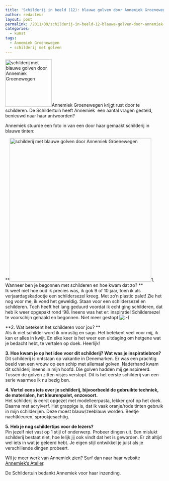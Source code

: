 ```yaml
---
title: 'Schilderij in beeld (12): blauwe golven door Annemiek Groenewegen'
author: redacteur
layout: post
permalink: /2011/09/schilderij-in-beeld-12-blauwe-golven-door-annemiek-groenewegen/
categories:
  - kunst
tags:
  - Annemiek Groenewegen
  - schilderij met golven
---
```

<img class="alignleft size-thumbnail wp-image-2255" title="schilderij met blauwe golven door Annemiek Groenewegen" src="http://www.schildertuin.nl/wordpress/wp-content/uploads/2011/09/schilderij-van-Annemiek-148x150.jpg" alt="schilderij met blauwe golven door Annemiek Groenewegen" width="148" height="150" />Annemiek Groenewegen krijgt rust door te schilderen. De Schildertuin heeft Annemiek  een aantal vragen gesteld, benieuwd naar haar antwoorden?<!--more-->

<!--lees het interview met Annemiek-->

Annemiek stuurde een foto in van een door haar gemaakt schilderij in blauwe tinten:

**<img class="aligncenter size-full wp-image-2255" title="schilderij met blauwe golven door Annemiek Groenewegen" src="http://www.schildertuin.nl/wordpress/wp-content/uploads/2011/09/schilderij-van-Annemiek.jpg" alt="schilderij met blauwe golven door Annemiek Groenewegen" width="450" height="454" />1. Wanneer ben je begonnen met schilderen en hoe kwam dat zo? **  
Ik weet niet hoe oud ik precies was, ik gok 9 of 10 jaar, toen ik als verjaardagskadootje een schildersezel kreeg. Met zo&#8217;n plastic palet! Zie het nog voor me, ik vond het geweldig. Staan voor een schildersezel en schilderen. Toch heeft het lang geduurd voordat ik echt ging schilderen, dat heb ik weer opgepakt rond &#8217;98. Ineens was het er: inspiratie! Schildersezel te voorschijn gehaald en begonnen. Niet meer gestopt <img src="http://www.schildertuin.nl/wordpress/wp-includes/images/smilies/icon_smile.gif" alt=":-)" class="wp-smiley" />

**2. Wat betekent het schilderen voor jou? **  
Als ik niet schilder word ik onrustig en sago. Het betekent veel voor mij, ik kan er alles in kwijt. En elke keer is het weer een uitdaging om hetgene wat je bedacht hebt, te vertalen op doek. Heerlijk!

**3. Hoe kwam je op het idee voor dit schilderij? Wat was je inspiratiebron?**  
Dit schilderij is ontstaan op vakantie in Denemarken. Er was een prachtig beeld van een vrouw op een schip met allemaal golven. Naderhand kwam dit schilderij ineens in mijn hoofd. Die golven hadden mij geinspireerd. Tussen de golven zitten visjes verstopt. Dit is het eerste schilderij van een serie waarmee ik nu bezig ben.

**4. Vertel eens iets over je schilderij, bijvoorbeeld de gebruikte techniek, de materialen, het kleurenpalet, enzovoort.**  
Het schilderij is eerst opgezet met modelleerpasta, lekker grof op het doek. Daarna met acrylverf. Het grappige is, dat ik vaak oranje/rode tinten gebruik in mijn schilderijen. Deze moest blauw/zeeblauw worden. Beetje nachtkleuren, sprookjesachtig.

**5. Heb je nog schildertips voor de lezers?**  
Pin jezelf niet vast op 1 stijl of onderwerp. Probeer dingen uit. Een mislukt schilderij bestaat niet, hoe lelijk jij ook vindt dat het is geworden. Er zit altijd wel iets in wat je geleerd hebt. Je eigen stijl ontwikkel je juist als je verschillende dingen probeert.

Wil je meer werk van Annemiek zien? Surf dan naar haar website <a title="Bekijk het werk van Annemiek" href="http://www.annemieksatelier.nl/index.php" target="_blank">Annemiek&#8217;s Atelier</a>.

De Schildertuin bedankt Annemiek voor haar inzending.